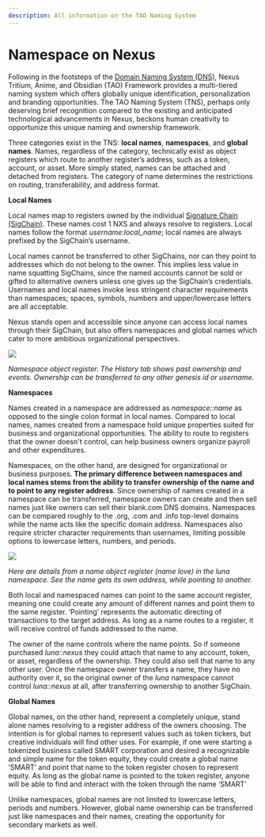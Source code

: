 ```yaml
---
description: All information on the TAO Naming System
---
```


# Namespace on Nexus

Following in the footsteps of the [Domain Naming System (DNS)](https://www.networkworld.com/article/3268449/what-is-dns-and-how-does-it-work.html), Nexus Tritium, Anime, and Obsidian (TAO) Framework provides a multi-tiered naming system which offers globally unique identification, personalization and branding opportunities. The TAO Naming System (TNS), perhaps only deserving brief recognition compared to the existing and anticipated technological advancements in Nexus, beckons human creativity to opportunize this unique naming and ownership framework.

&#x20;Three categories exist in the TNS: **local names**, **namespaces**, and **global names**. Names, regardless of the category, technically exist as object registers which route to another register’s address, such as a token, account, or asset. More simply stated, names can be attached and detached from registers. The category of name determines the restrictions on routing, transferability, and address format.&#x20;

**Local Names**

Local names map to registers owned by the individual [Signature Chain (SigChain)](https://tech.nexus.io/signature-chains). These names cost 1 NXS and always resolve to registers. Local names follow the format _username:local\_name_; local names are always prefixed by the SigChain’s username.&#x20;

Local names cannot be transferred to other SigChains, nor can they point to addresses which do not belong to the owner. This implies less value in name squatting SigChains, since the named accounts cannot be sold or gifted to alternative owners unless one gives up the SigChain’s credentials. Usernames and local names invoke less stringent character requirements than namespaces; spaces, symbols, numbers and upper/lowercase letters are all acceptable.

Nexus stands open and accessible since anyone can access local names through their SigChain, but also offers namespaces and global names which cater to more ambitious organizational perspectives.

![](../../.gitbook/assets/Name1.png)

_Namespace object register. The History tab shows past ownership and events. Ownership can be transferred to any other genesis id or username._

**Namespaces**

Names created in a namespace are addressed as _namespace::name_ as opposed to the single colon format in local names. Compared to local names, names created from a namespace hold unique properties suited for business and organizational opportunities. The ability to route to registers that the owner doesn't control, can help business owners organize payroll and other expenditures.

Namespaces, on the other hand, are designed for organizational or business purposes. **The primary difference between namespaces and local names stems from the ability to transfer ownership of the name and to point to any register address**. Since ownership of names created in a namespace can be transferred, namespace owners can create and then sell names just like owners can sell their blank.com DNS domains. Namespaces can be compared roughly to the .org, .com and .info top-level domains while the name acts like the specific domain address. Namespaces also require stricter character requirements than usernames, limiting possible options to lowercase letters, numbers, and periods.

![](../../.gitbook/assets/Name2.png)

_Here are details from a name object register (name love) in the luna namespace. See the name gets its own address, while pointing  to another._

Both local and namespaced names can point to the same account register, meaning one could create any amount of different names and point them to the same register. ‘Pointing’ represents the automatic directing of transactions to the target address. As long as a name routes to a register, it will receive control of funds addressed to the name.&#x20;

The owner of the name controls where the name points. So if someone purchased _luna::nexus_ they could attach that name to any account, token, or asset, regardless of the ownership. They could also sell that name to any other user. Once the namespace owner transfers a name, they have no authority over it, so the original owner of the _luna_ namespace cannot control _luna::nexus_ at all, after transferring ownership to another SigChain.

**Global Names**

Global names, on the other hand, represent a completely unique, stand alone names resolving to a register address of the owners choosing. The intention is for global names to represent values such as token tickers, but creative individuals will find other uses. For example, if one were starting a tokenized business called SMART corporation and desired a recognizable and simple name for the token equity, they could create a global name ‘SMART’ and point that name to the token register chosen to represent equity. As long as the global name is pointed to the token register, anyone will be able to find and interact with the token through the name ‘SMART’ &#x20;

Unlike namespaces, global names are not limited to lowercase letters, periods and numbers. However, global name ownership can be transferred just like namespaces and their names, creating the opportunity for secondary markets as well.
